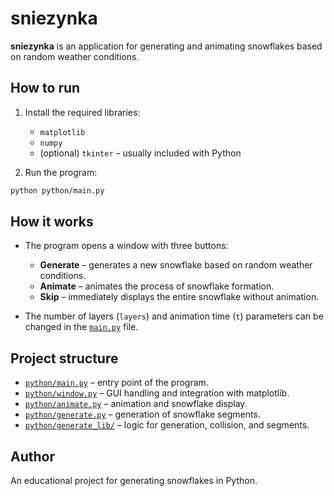 # sniezynka

**sniezynka** is an application for generating and animating snowflakes based on random weather conditions.

## How to run

1. Install the required libraries:
   - `matplotlib`
   - `numpy`
   - (optional) `tkinter` – usually included with Python

2. Run the program:
```sh
python python/main.py
```

## How it works

- The program opens a window with three buttons:
  - **Generate** – generates a new snowflake based on random weather conditions.
  - **Animate** – animates the process of snowflake formation.
  - **Skip** – immediately displays the entire snowflake without animation.

- The number of layers (`layers`) and animation time (`t`) parameters can be changed in the [`main.py`](python/main.py) file.

## Project structure

- [`python/main.py`](python/main.py) – entry point of the program.
- [`python/window.py`](python/window.py) – GUI handling and integration with matplotlib.
- [`python/animate.py`](python/animate.py) – animation and snowflake display.
- [`python/generate.py`](python/generate.py) – generation of snowflake segments.
- [`python/generate_lib/`](python/generate_lib/) – logic for generation, collision, and segments.

## Author

An educational project for generating snowflakes in Python.

